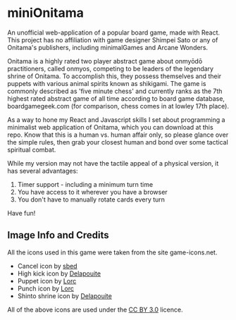 # miniOnitama
An unofficial web-application of a popular board game, made with React. This project has no affiliation with game designer
Shimpei Sato or any of Onitama's publishers, including minimalGames and Arcane Wonders.

Onitama is a highly rated two player abstract game about onmyōdō practitioners, called onmyos,
competing to be leaders of the legendary shrine of Onitama. To accomplish this, they possess themselves and their puppets 
with various animal spirits known as shikigami. The game is commonly described as 'five minute chess' and currently ranks as
the 7th highest rated abstract game of all time according to board game database, boardgamegeek.com 
(for comparison, chess comes in at lowley 17th place).

As a way to hone my React and Javascript skills
I set about programming a minimalist web application of Onitama, which you can download at this repo. Know that this is a human
vs. human affair only, so please glance over the
simple rules, then grab your closest human and bond over some tactical spiritual combat. 

While my version may not have the tactile appeal of a physical version, it has several advantages:
<ol>
<li>Timer support - including a minimum turn time</li>
<li>You have access to it wherever you have a browser</li>
<li>You don't have to manually rotate cards every turn</li>
</ol>

Have fun!
<h2>Image Info and Credits</h2>
All the icons used in this game were taken from the site game-icons.net.
<ul>
  <li>Cancel icon by <a href="http://game-icons.net/sbed/originals/cancel.html">sbed</a></li>
  <li>High kick icon by <a href="http://game-icons.net/delapouite/originals/high-kick.html">Delapouite</a></li>
  <li>Puppet icon by <a href="http://game-icons.net/lorc/originals/puppet.html">Lorc</a></li>
  <li>Punch icon by <a href="http://game-icons.net/lorc/originals/punch.html">Lorc</a></li>
  <li>Shinto shrine icon by <a href="http://game-icons.net/delapouite/originals/shinto-shrine.html">Delapouite</a></li>
</ul>
    All of the above icons are used under the <a href="https://creativecommons.org/licenses/by/3.0/">CC BY 3.0</a> licence.

